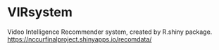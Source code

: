 # VIRsystem
  Video Intelligence Recommender system, created by R.shiny package.
  https://nccurfinalproject.shinyapps.io/recomdata/
  
